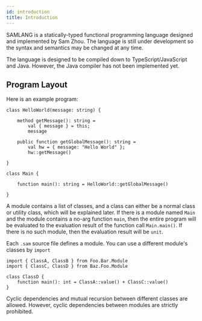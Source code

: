 ```yaml
---
id: introduction
title: Introduction
---
```


SAMLANG is a statically-typed functional programming language designed and implemented by Sam Zhou.
The language is still under development so the syntax and semantics may be changed at any time.

The language is designed to be compiled down to TypeScript/JavaScript and Java. However, the Java
compiler has not been implemented yet.

## Program Layout

Here is an example program:

```samlang
class HelloWorld(message: string) {

    method getMessage(): string =
        val { message } = this;
        message

    public function getGlobalMessage(): string =
        val hw = { message: "Hello World" };
        hw::getMessage()

}

class Main {

    function main(): string = HelloWorld::getGlobalMessage()

}
```

A module contains a list of classes, and a class can either be a normal class or utility class,
which will be explained later. If there is a module named `Main` and the module contains a no-arg
function `main`, then the entire program will be evaluated to the evaluation result of the function
call `Main.main()`. If there is no such module, then the evaluation result will be `unit`.

Each `.sam` source file defines a module. You can use a different module's classes by `import`

```samlang
import { ClassA, ClassB } from Foo.Bar.Module
import { ClassC, ClassD } from Baz.Foo.Module

class ClassD {
    function main(): int = ClassA::value() + ClassC::value()
}
```

Cyclic dependencies and mutual recursion between different classes are allowed. However, cyclic
dependencies between modules are strictly prohibited.
